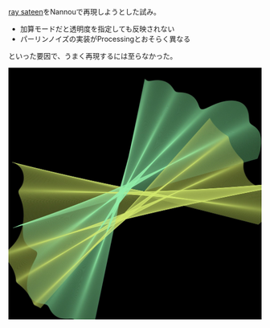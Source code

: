 [ray sateen](https://openprocessing.org/sketch/1589075)をNannouで再現しようとした試み。

- 加算モードだと透明度を指定しても反映されない
- パーリンノイズの実装がProcessingとおそらく異なる

といった要因で、うまく再現するには至らなかった。

!["出力画像"](output.jpg)

